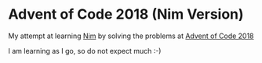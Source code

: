 # Advent of Code 2018 (Nim Version)

My attempt at learning [Nim](http://nim-lang.org) by solving the problems at [Advent of Code 2018](https://adventofcode.com)

I am learning as I go, so do not expect much :-)